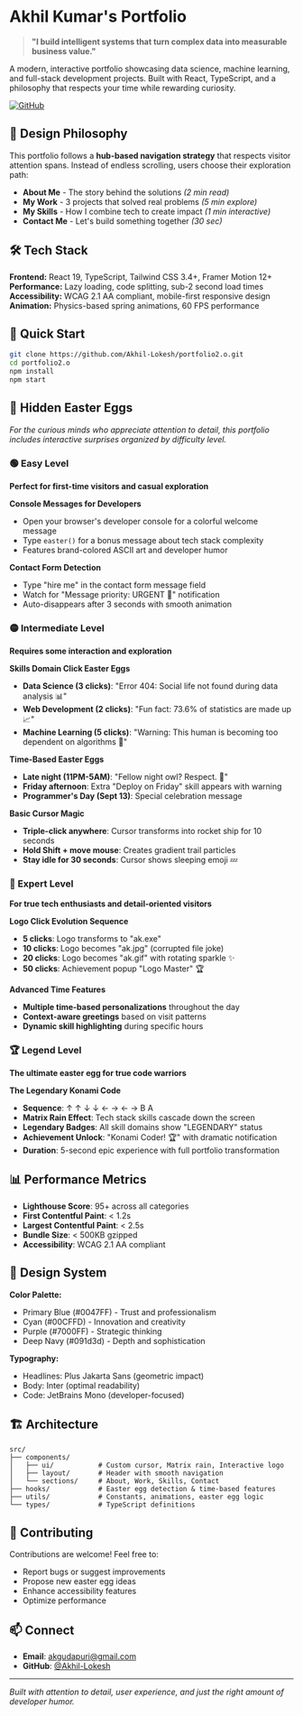 # Akhil Kumar's Portfolio

> **"I build intelligent systems that turn complex data into measurable business value."**

A modern, interactive portfolio showcasing data science, machine learning, and full-stack development projects. Built with React, TypeScript, and a philosophy that respects your time while rewarding curiosity.

[![GitHub](https://img.shields.io/badge/GitHub-Repository-000?style=for-the-badge&logo=github)](https://github.com/Akhil-Lokesh/portfolio2.o)

## 🎯 Design Philosophy

This portfolio follows a **hub-based navigation strategy** that respects visitor attention spans. Instead of endless scrolling, users choose their exploration path:

- **About Me** - The story behind the solutions *(2 min read)*
- **My Work** - 3 projects that solved real problems *(5 min explore)*  
- **My Skills** - How I combine tech to create impact *(1 min interactive)*
- **Contact Me** - Let's build something together *(30 sec)*

## 🛠️ Tech Stack

**Frontend:** React 19, TypeScript, Tailwind CSS 3.4+, Framer Motion 12+  
**Performance:** Lazy loading, code splitting, sub-2 second load times  
**Accessibility:** WCAG 2.1 AA compliant, mobile-first responsive design  
**Animation:** Physics-based spring animations, 60 FPS performance

## 🚀 Quick Start

```bash
git clone https://github.com/Akhil-Lokesh/portfolio2.o.git
cd portfolio2.o
npm install
npm start
```

## 🥚 Hidden Easter Eggs

*For the curious minds who appreciate attention to detail, this portfolio includes interactive surprises organized by difficulty level.*

### 🟢 Easy Level
**Perfect for first-time visitors and casual exploration**

**Console Messages for Developers**
- Open your browser's developer console for a colorful welcome message
- Type `easter()` for a bonus message about tech stack complexity
- Features brand-colored ASCII art and developer humor

**Contact Form Detection**
- Type "hire me" in the contact form message field
- Watch for "Message priority: URGENT 🚨" notification
- Auto-disappears after 3 seconds with smooth animation

### 🟡 Intermediate Level  
**Requires some interaction and exploration**

**Skills Domain Click Easter Eggs**
- **Data Science (3 clicks)**: "Error 404: Social life not found during data analysis 📊"
- **Web Development (2 clicks)**: "Fun fact: 73.6% of statistics are made up 📈"
- **Machine Learning (5 clicks)**: "Warning: This human is becoming too dependent on algorithms 🤖"

**Time-Based Easter Eggs**
- **Late night (11PM-5AM)**: "Fellow night owl? Respect. 🦉"
- **Friday afternoon**: Extra "Deploy on Friday" skill appears with warning
- **Programmer's Day (Sept 13)**: Special celebration message

**Basic Cursor Magic**
- **Triple-click anywhere**: Cursor transforms into rocket ship for 10 seconds
- **Hold Shift + move mouse**: Creates gradient trail particles
- **Stay idle for 30 seconds**: Cursor shows sleeping emoji 💤

### 🔴 Expert Level
**For true tech enthusiasts and detail-oriented visitors**

**Logo Click Evolution Sequence**
- **5 clicks**: Logo transforms to "ak.exe"
- **10 clicks**: Logo becomes "ak.jpg" (corrupted file joke)
- **20 clicks**: Logo becomes "ak.gif" with rotating sparkle ✨
- **50 clicks**: Achievement popup "Logo Master" 🏆

**Advanced Time Features**
- **Multiple time-based personalizations** throughout the day
- **Context-aware greetings** based on visit patterns
- **Dynamic skill highlighting** during specific hours

### 🏆 Legend Level
**The ultimate easter egg for true code warriors**

**The Legendary Konami Code**
- **Sequence**: ↑ ↑ ↓ ↓ ← → ← → B A
- **Matrix Rain Effect**: Tech stack skills cascade down the screen
- **Legendary Badges**: All skill domains show "LEGENDARY" status
- **Achievement Unlock**: "Konami Coder! 🏆" with dramatic notification
- **Duration**: 5-second epic experience with full portfolio transformation

## 📊 Performance Metrics

- **Lighthouse Score**: 95+ across all categories
- **First Contentful Paint**: < 1.2s
- **Largest Contentful Paint**: < 2.5s
- **Bundle Size**: < 500KB gzipped
- **Accessibility**: WCAG 2.1 AA compliant

## 🎨 Design System

**Color Palette:**
- Primary Blue (#0047FF) - Trust and professionalism
- Cyan (#00CFFD) - Innovation and creativity
- Purple (#7000FF) - Strategic thinking
- Deep Navy (#091d3d) - Depth and sophistication

**Typography:**
- Headlines: Plus Jakarta Sans (geometric impact)
- Body: Inter (optimal readability)  
- Code: JetBrains Mono (developer-focused)

## 🏗️ Architecture

```
src/
├── components/
│   ├── ui/           # Custom cursor, Matrix rain, Interactive logo
│   ├── layout/       # Header with smooth navigation
│   └── sections/     # About, Work, Skills, Contact
├── hooks/            # Easter egg detection & time-based features
├── utils/            # Constants, animations, easter egg logic
└── types/            # TypeScript definitions
```

## 🤝 Contributing

Contributions are welcome! Feel free to:
- Report bugs or suggest improvements
- Propose new easter egg ideas
- Enhance accessibility features
- Optimize performance

## 📫 Connect

- **Email**: [akgudapuri@gmail.com](mailto:akgudapuri@gmail.com)
- **GitHub**: [@Akhil-Lokesh](https://github.com/Akhil-Lokesh)

---

*Built with attention to detail, user experience, and just the right amount of developer humor.*